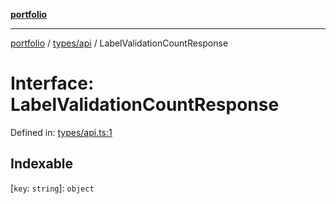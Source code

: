 [**portfolio**](../../../README.md)

***

[portfolio](../../../modules.md) / [types/api](../README.md) / LabelValidationCountResponse

# Interface: LabelValidationCountResponse

Defined in: [types/api.ts:1](https://github.com/tnorlund/Portfolio/blob/93c748c3ed7295da909183e8bd28f44fd75e1936/portfolio/types/api.ts#L1)

## Indexable

\[`key`: `string`\]: `object`
